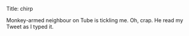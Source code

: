 Title: chirp

Monkey-armed neighbour on Tube is tickling me. Oh, crap. He read my Tweet as I typed it.
